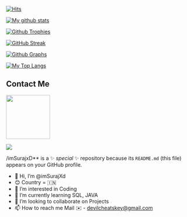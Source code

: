 [![Hits](https://hits.seeyoufarm.com/api/count/incr/badge.svg?url=https%3A%2F%2Fgithub.com%2FimSurajXdcount_bg=%2379C83D&title_bg=%230084FF&icon=arduino.svg&icon_color=%2300FF20&title=Stalks&edge_flat=false)](https://hits.seeyoufarm.com)

[![My github stats](https://github-readme-stats.vercel.app/api?username=imSurajxD&count_private=true&show_icons=true&theme=radical&include_all_commits=true&custom_title=Suraj+Github+Stats)](https://github.com/imSurajXd)

[![Github Trophies](https://github-profile-trophy.vercel.app/?username=imSurajXd&theme=darkhub&no-bg=true&margin-w=15&margin-h=10&row=1&column=6&count_private=true)](https://github.com/ryo-ma/github-profile-trophy)

[![GitHub Streak](http://github-readme-streak-stats.herokuapp.com?user=imsurajxD&theme=black-ice)](https://git.io/streak-stats)

[![Github Graphs](https://activity-graph.herokuapp.com/graph?username=imSurajxD&bg_color=1F222E&color=F8D866&line=F85D7F&point=FFFFFF&hide_border=true)](https://github.com/imSurajXd)

[![My Top Langs](https://github-readme-stats.vercel.app/api/top-langs/?username=imSurajXdV&layout=compact&theme=cobalt)](https://github.com/imSurajXd)

## Contact Me
<p><a href="https://t.me/A_xe_l"><img src="https://img.shields.io/badge/Telegram-blue?style=for-the-badge&logo=telegram" width="120""/></a></p>



<a href="https://open.spotify.com/user/31txneuqwbtl22rvopregisxsgqa"><img src="https://spotify-suraj.vercel.app/api/spotify"/></a>



/imSurajxD** is a ✨ _special_ ✨ repository because its `README.md` (this file) appears on your GitHub profile. 

- 👋 Hi, I’m @imSurajXd
-  😊 Country = 🇮🇳
- 👀 I’m interested in Coding
- 🌱 I’m currently learning SQL, JAVA
- 💞️ I’m looking to collaborate on Projects
- 📫 How to reach me
Mail ✉️ - devilcheatskey@gmail.com

<!---
imSurajxD/ConfigsSuraj is a ✨ special ✨ repository because its `README.md` (this file) appears on your GitHub profile.
You can click the Preview link to take a look at your changes.
--->
